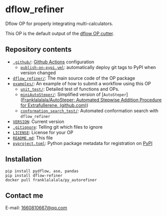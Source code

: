 # dflow_refiner

Dflow OP for properly integrating multi-calculators.

This OP is the default output of the
[dflow OP cutter](https://github.com/deepmodeling/dflow-op-cutter).

## Repository contents

* [`.github/`](.github/): [Github Actions](https://github.com/features/actions) configuration
  * [`publish-on-pypi.yml`](.github/workflows/publish-on-pypi.yml): automatically deploy git tags to PyPI when version changed
* [`dflow_refiner/`](dflow_refiner/): The main source code of the OP package
* [`examples/`](examples/): An example of how to submit a workflow using this OP
  * [`unit_test/`](examples/unit_test): Detailed test of functions and OPs.
  * [`miniAutoSteper/`](examples/miniAutoSteper): Simplified version of [`AutoSteper`]([Franklalalala/AutoSteper: Automated Stepwise Addition Procedure for Extrafullerene. (github.com)](https://github.com/Franklalalala/AutoSteper))
  * [`conformation_search_test/`](examples/conformation_search_test): Automated conformation search with `dflow_refiner`
* [`VERSION`](VERSION): Current version
* [`.gitignore`](.gitignore): Telling git which files to ignore
* [`LICENSE`](LICENSE): License for your OP
* [`README.md`](README.md): This file
* [`pyproject.toml`](pyproject.toml): Python package metadata for registration on [PyPI](https://pypi.org/)

## Installation

```shell
pip install pydflow, ase, pandas
pip install dflow-refiner
docker pull franklalalala/py_autorefiner
```

## Contact me

E-mail: 1660810667@qq.com
